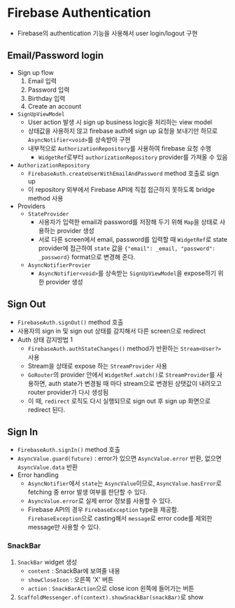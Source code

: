 # Firebase Authentication

- Firebase의 authentication 기능을 사용해서 user login/logout 구현

## Email/Password login

- Sign up flow
  1. Email 입력
  2. Password 입력
  3. Birthday 입력
  4. Create an account
- `SignUpViewModel`
  - User action 발생 시 sign up business logic을 처리하는 view model
  - 상태값을 사용하지 않고 firebase auth에 sign up 요청을 보내기만 하므로 `AsyncNotifier<void>`를 상속받아 구현
  - 내부적으로 `AuthorizationRepository`를 사용하여 firebase 요청 수행
    - `WidgetRef`로부터 `authorizationRepository` provider를 가져올 수 있음
- `AuthorizationRepository`
  - `FirebaseAuth.createUserWithEmailAndPassword` method 호출로 sign up
  - 이 repository 외부에서 Firebase API에 직접 접근하지 못하도록 bridge method 사용
- Providers
  - `StateProvider`
    - 사용자가 입력한 email과 password를 저장해 두기 위해 `Map`을 상태로 사용하는 provider 생성
    - 서로 다른 screen에서 email, password를 입력할 때 `WidgetRef`로 state provider에 접근하여 `state` 값을 `{"email": _email, "password": _password}` format으로 변경해 준다.
  - `AsyncNotifierProvier`
    - `AsyncNotifier<void>`를 상속받는 `SignUpViewModel`을 expose하기 위한 provider 생성

## Sign Out

- `FirebaseAuth.signOut()` method 호출
- 사용자의 sign in 및 sign out 상태를 감지해서 다른 screen으로 redirect
- Auth 상태 감지방법 1
  - `FirebaseAuth.authStateChanges()` method가 반환하는 `Stream<User?>` 사용
  - Stream을 상태로 expose 하는 `StreamProvider` 사용
  - `GoRouter`의 provider 안에서 `WidgetRef.watch()`로 `StreamProvider`를 사용하면, auth state가 변경될 때 마다 stream으로 변경된 상탯값이 내려오고 router provider가 다시 생성됨
  - 이 때, `redirect` 로직도 다시 실행되므로 sign out 후 sign up 화면으로 redirect 된다.

## Sign In

- `FirebaseAuth.signIn()` method 호출
- `AsyncValue.guard(future)` : error가 있으면 `AsyncValue.error` 반환, 없으면 `AsyncValue.data` 반환
- Error handling
  - `AsyncNotifier`에서 `state`는 `AsyncValue`이므로, `AsyncValue.hasError`로 fetching 중 error 발생 여부를 판단할 수 있다.
  - `AsyncValue.error`로 실제 error 정보를 사용할 수 있다.
  - Firebase API의 경우 `FirebaseException` type을 제공함. `FirebaseException`으로 casting해서 `message`로 error code를 제외한 message만 사용할 수 있다.

### SnackBar

1. `SnackBar` widget 생성
   - `content` : SnackBar에 보여줄 내용
   - `showCloseIcon` : 오른쪽 'X' 버튼
   - `action` : `SnackBarAction`으로 close icon 왼쪽에 들어가는 버튼
2. `ScaffoldMessenger.of(context).showSnackBar(snackBar)`로 show
